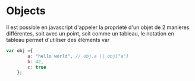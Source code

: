 # Objects

Il est possible en javascript d'appeler la propriété d'un objet de 2 manières différentes, soit avec un point, soit comme un tableau, le notation en tableau permet d'utiliser des éléments var
```javascript
var obj ={
	    a: "hello world", // obj.a || obj["a"]
	    b: 42,
	    c: true
	};
```

<!--stackedit_data:
eyJoaXN0b3J5IjpbLTE0MzQ3OTQ2NTVdfQ==
-->